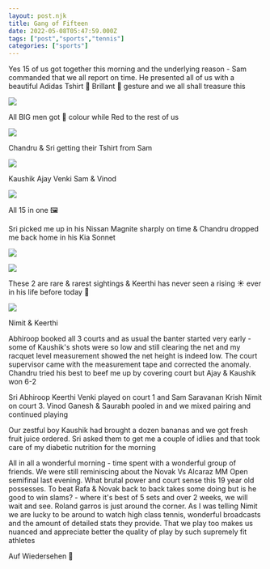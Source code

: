 ```yaml
---
layout: post.njk
title: Gang of Fifteen
date: 2022-05-08T05:47:59.000Z
tags: ["post","sports","tennis"]
categories: ["sports"]
---
```


Yes 15 of us got together this morning and the underlying reason - Sam commanded that we all report on time. He presented all of us with a beautiful Adidas Tshirt 👕 Brillant 🙌 gesture and we all shall treasure this

![](/assets/images/gang-of-fifteen-389e7b4f.jpg)

All BIG men got 🔵 colour while Red to the rest of us

![](/assets/images/gang-of-fifteen-fea95279.jpg)

Chandru & Sri getting their Tshirt from Sam

![](/assets/images/gang-of-fifteen-d2f48a7e.jpg)

Kaushik Ajay Venki Sam & Vinod

![](/assets/images/gang-of-fifteen-8898e6cb.jpg)

All 15 in one 🖼️

Sri picked me up in his Nissan Magnite sharply on time & Chandru dropped me back home in his Kia Sonnet

![](/assets/images/gang-of-fifteen-2bfab60c.jpg)

![](/assets/images/gang-of-fifteen-9248c633.jpg)

These 2 are rare & rarest sightings & Keerthi has never seen a rising ☀️ ever in his life before today 🤷

![](/assets/images/gang-of-fifteen-259e11dd.jpg)

Nimit & Keerthi

Abhiroop booked all 3 courts and as usual the banter started very early - some of Kaushik's shots were so low and still clearing the net and my racquet level measurement showed the net height is indeed low. The court supervisor came with the measurement tape and corrected the anomaly. Chandru tried his best to beef me up by covering court but Ajay & Kaushik won 6-2

Sri Abhiroop Keerthi Venki played on court 1 and Sam Saravanan Krish Nimit on court 3. Vinod Ganesh & Saurabh pooled in and we mixed pairing and continued playing

Our zestful boy Kaushik had brought a dozen bananas and we got fresh fruit juice ordered. Sri asked them to get me a couple of idlies and that took care of my diabetic nutrition for the morning

All in all a wonderful morning - time spent with a wonderful group of friends. We were still reminiscing about the Novak Vs Alcaraz MM Open semifinal last evening. What brutal power and court sense this 19 year old possesses. To beat Rafa & Novak back to back takes some doing but is he good to win slams? - where it's best of 5 sets and over 2 weeks, we will wait and see. Roland garros is just around the corner. As I was telling Nimit we are lucky to be around to watch high class tennis, wonderful broadcasts and the amount of detailed stats they provide. That we play too makes us nuanced and appreciate better the quality of play by such supremely fit athletes

Auf Wiedersehen 🌹